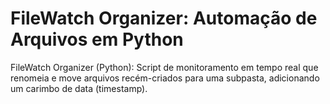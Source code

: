 # FileWatch Organizer: Automação de Arquivos em Python
FileWatch Organizer (Python): Script de monitoramento em tempo real que renomeia e move arquivos recém-criados para uma subpasta, adicionando um carimbo de data (timestamp).
